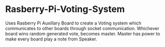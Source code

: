 # Rasberry-Pi-Voting-System
Uses Rasberry Pi Auxillary Board to create a Voting system which communicates to other boards through socket communication. Whichever board wins random generated vote, becomes master. Master has power to make every board play a note from Speaker.
